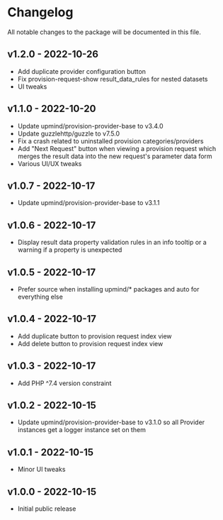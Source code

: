 # Changelog

All notable changes to the package will be documented in this file.


## v1.2.0 - 2022-10-26

- Add duplicate provider configuration button
- Fix provision-request-show result_data_rules for nested datasets
- UI tweaks

## v1.1.0 - 2022-10-20

- Update upmind/provision-provider-base to v3.4.0
- Update guzzlehttp/guzzle to v7.5.0
- Fix a crash related to uninstalled provision categories/providers
- Add "Next Request" button when viewing a provision request which merges the
  result data into the new request's parameter data form
- Various UI/UX tweaks

## v1.0.7 - 2022-10-17

- Update upmind/provision-provider-base to v3.1.1

## v1.0.6 - 2022-10-17

- Display result data property validation rules in an info tooltip or a warning
  if a property is unexpected

## v1.0.5 - 2022-10-17

- Prefer source when installing upmind/* packages and auto for everything else

## v1.0.4 - 2022-10-17

- Add duplicate button to provision request index view
- Add delete button to provision request index view

## v1.0.3 - 2022-10-17

- Add PHP ^7.4 version constraint

## v1.0.2 - 2022-10-15

- Update upmind/provision-provider-base to v3.1.0 so all Provider instances get a
  logger instance set on them

## v1.0.1 - 2022-10-15

- Minor UI tweaks

## v1.0.0 - 2022-10-15

- Initial public release